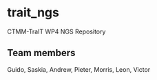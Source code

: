 trait_ngs
=========

CTMM-TraIT WP4 NGS Repository

Team members
-------------------
Guido, Saskia, Andrew, Pieter, Morris, Leon, Victor